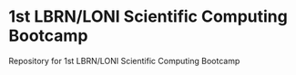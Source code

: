 # 1st LBRN/LONI Scientific Computing Bootcamp
Repository for 1st LBRN/LONI Scientific Computing Bootcamp
